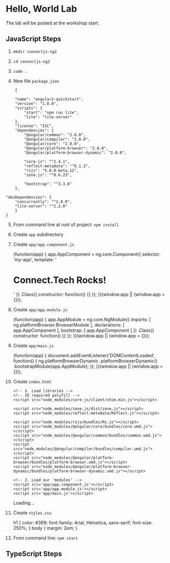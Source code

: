 # Hello, World Lab 

The lab will be posted at the workshop start.

## JavaScript Steps 

1. `mkdir connectjs-ng2` 

2. `cd connectjs-ng2` 

3. `code .` 

4. New file `package.json` 

`    {`

        "name": "angular2-quickstart",
        "version": "1.0.0",
        "scripts": {
            "start": "npm run lite",
            "lite": "lite-server"
        },
        "license": "ISC",
        "dependencies": {
            "@angular/common": "2.0.0",
            "@angular/compiler": "2.0.0",
            "@angular/core": "2.0.0",
            "@angular/platform-browser": "2.0.0",
            "@angular/platform-browser-dynamic": "2.0.0",

            "core-js": "^2.4.1",
            "reflect-metadata": "^0.1.3",
            "rxjs": "5.0.0-beta.12",
            "zone.js": "^0.6.23",

            "bootstrap": "^3.3.6"
        },

    "devDependencies": {
        "concurrently": "^2.0.0",
        "lite-server": "^2.2.0"
        }
    }

5. From command line at root of project: `npm install` 

6. Create `app` subdirectory 

7. Create `app/app.component.js` 


    (function(app) {
        app.AppComponent =
        ng.core.Component({
            selector: 'my-app',
            template: '<h1>Connect.Tech Rocks!</h1>'
        })
        .Class({
            constructor: function() {}
        });
    })(window.app || (window.app = {}));

8. Create `app/app.module.js` 


    (function(app) {
    app.AppModule =
        ng.core.NgModule({
            imports: [ ng.platformBrowser.BrowserModule ],
            declarations: [ app.AppComponent ],
            bootstrap: [ app.AppComponent ]
        })
        .Class({
            constructor: function() {}
        });
    })(window.app || (window.app = {}));

9. Create `app/main.js` 


    (function(app) {
        document.addEventListener('DOMContentLoaded', function() {
            ng.platformBrowserDynamic
            .platformBrowserDynamic()
            .bootstrapModule(app.AppModule);
        });
    })(window.app || (window.app = {}));

10. Create `index.html` 


    <html>
    <head>
        <title>Connect.TECH Angular 2 Lab</title>
        <meta name="viewport" content="width=device-width, initial-scale=1">
        <link rel="stylesheet" href="styles.css">

        <!-- 1. Load libraries -->
        <!-- IE required polyfill -->
        <script src="node_modules/core-js/client/shim.min.js"></script>

        <script src="node_modules/zone.js/dist/zone.js"></script>
        <script src="node_modules/reflect-metadata/Reflect.js"></script>

        <script src="node_modules/rxjs/bundles/Rx.js"></script>
        <script src="node_modules/@angular/core/bundles/core.umd.js"></script>
        <script src="node_modules/@angular/common/bundles/common.umd.js"></script>
        <script src="node_modules/@angular/compiler/bundles/compiler.umd.js"></script>
        <script src="node_modules/@angular/platform-browser/bundles/platform-browser.umd.js"></script>
        <script src="node_modules/@angular/platform-browser-dynamic/bundles/platform-browser-dynamic.umd.js"></script>

        <!-- 2. Load our 'modules' -->
        <script src='app/app.component.js'></script>
        <script src='app/app.module.js'></script>
        <script src='app/main.js'></script>

    </head>

    <!-- 3. Display the application -->
    <body>
        <my-app>Loading...</my-app>
    </body>

    </html>

11. Create `styles.css` 


    h1 {
        color: #369;
        font-family: Arial, Helvetica, sans-serif;
        font-size: 250%;
    }
    body {
        margin: 2em;
    }

12. From command line: `npm start` 

## TypeScript Steps